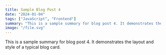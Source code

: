 ```yaml
---
title: Sample Blog Post 4
date: "2024-01-04"
tags: ["JavaScript", "Frontend"]
summary: "This is a sample summary for blog post 4. It demonstrates the layout and style of a typical blog card."
image: "/file.svg"
---
```


This is a sample summary for blog post 4. It demonstrates the layout and style of a typical blog card.
